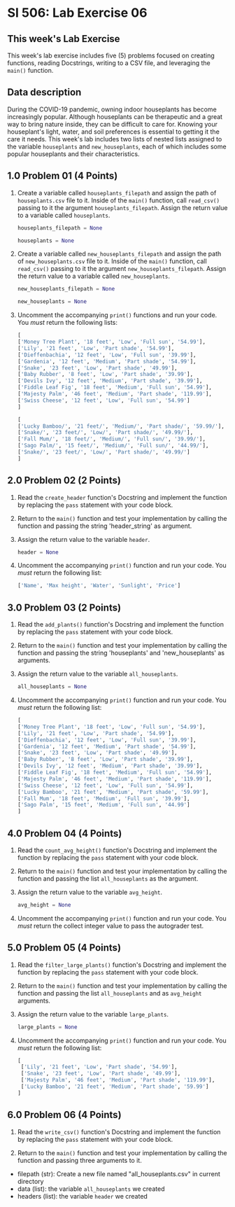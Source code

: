 # SI 506: Lab Exercise 06

## This week's Lab Exercise

This week's lab exercise includes five (5) problems focused on creating functions, reading Docstrings, writing to a CSV file, and leveraging the `main()` function.

## Data description

During the COVID-19 pandemic, owning indoor houseplants has become increasingly popular. Although houseplants can be therapeutic and a great way to bring nature inside, they can be difficult to care for. Knowing your houseplant's light, water, and soil preferences is essential to getting it the care it needs. This week's lab includes two lists of nested lists assigned to the variable `houseplants` and `new_houseplants`, each of which includes some popular houseplants and their characteristics.

## 1.0 Problem 01 (4 Points)

1. Create a variable called `houseplants_filepath` and assign the path of `houseplants.csv` file to it. Inside of the `main()` function, call `read_csv()` passing to it the argument `houseplants_filepath`. Assign the return value to a variable called `houseplants`.

   ```python
   houseplants_filepath = None

   houseplants = None
   ```

2. Create a variable called `new_houseplants_filepath` and assign the path of `new_houseplants.csv` file to it. Inside of the `main()` function, call `read_csv()` passing to it the argument `new_houseplants_filepath`. Assign the return value to a variable called `new_houseplants`.

   ```python
   new_houseplants_filepath = None

   new_houseplants = None
   ```

3. Uncomment the accompanying `print()` functions and run your code. You _must_ return the following lists:
   ```python
   [
   ['Money Tree Plant', '18 feet', 'Low', 'Full sun', '54.99'],
   ['Lily', '21 feet', 'Low', 'Part shade', '54.99'],
   ['Dieffenbachia', '12 feet', 'Low', 'Full sun', '39.99'],
   ['Gardenia', '12 feet', 'Medium', 'Part shade', '54.99'],
   ['Snake', '23 feet', 'Low', 'Part shade', '49.99'],
   ['Baby Rubber', '8 feet', 'Low', 'Part shade', '39.99'],
   ['Devils Ivy', '12 feet', 'Medium', 'Part shade', '39.99'],
   ['Fiddle Leaf Fig', '18 feet', 'Medium', 'Full sun', '54.99'],
   ['Majesty Palm', '46 feet', 'Medium', 'Part shade', '119.99'],
   ['Swiss Cheese', '12 feet', 'Low', 'Full sun', '54.99']
   ]
   ```

   ```python
   [
   ['Lucky Bamboo/', '21 feet/', 'Medium/', 'Part shade/', '59.99/'],
   ['Snake/', '23 feet/', 'Low/', 'Part shade/', '49.99/'],
   ['Fall Mum/', '18 feet/', 'Medium/', 'Full sun/', '39.99/'],
   ['Sago Palm/', '15 feet/', 'Medium/', 'Full sun/', '44.99/'],
   ['Snake/', '23 feet/', 'Low/', 'Part shade/', '49.99/']
   ]
   ```


## 2.0 Problem 02 (2 Points)

1. Read the `create_header` function's Docstring and implement the function by replacing the
   `pass` statement with your code block.

2. Return to the `main()` function and test your implementation by calling the function and passing the string 'header_string' as argument.

3. Assign the return value to the variable `header`.

   ```python
   header = None
   ```

4. Uncomment the accompanying `print()` function and run your code. You _must_ return the following list:

   ```python
   ['Name', 'Max height', 'Water', 'Sunlight', 'Price']
   ```

## 3.0 Problem 03 (2 Points)

1. Read the `add_plants()` function's Docstring and implement the function by replacing the `pass` statement with your code block.

2. Return to the `main()` function and test your implementation by calling the function and passing the string 'houseplants' and 'new_houseplants' as arguments.

3. Assign the return value to the variable `all_houseplants`.

   ```python
   all_houseplants = None
   ```

4. Uncomment the accompanying `print()` function and run your code. You _must_ return the following list:

   ```python
   [
   ['Money Tree Plant', '18 feet', 'Low', 'Full sun', '54.99'],
   ['Lily', '21 feet', 'Low', 'Part shade', '54.99'],
   ['Dieffenbachia', '12 feet', 'Low', 'Full sun', '39.99'],
   ['Gardenia', '12 feet', 'Medium', 'Part shade', '54.99'],
   ['Snake', '23 feet', 'Low', 'Part shade', '49.99'],
   ['Baby Rubber', '8 feet', 'Low', 'Part shade', '39.99'],
   ['Devils Ivy', '12 feet', 'Medium', 'Part shade', '39.99'],
   ['Fiddle Leaf Fig', '18 feet', 'Medium', 'Full sun', '54.99'],
   ['Majesty Palm', '46 feet', 'Medium', 'Part shade', '119.99'],
   ['Swiss Cheese', '12 feet', 'Low', 'Full sun', '54.99'],
   ['Lucky Bamboo', '21 feet', 'Medium', 'Part shade', '59.99'],
   ['Fall Mum', '18 feet', 'Medium', 'Full sun', '39.99'],
   ['Sago Palm', '15 feet', 'Medium', 'Full sun', '44.99']
   ]
   ```

## 4.0 Problem 04 (4 Points)
1. Read the `count_avg_height()` function's Docstring and implement the function by replacing the `pass` statement with your code block.

2. Return to the `main()` function and test your implementation by calling the function and passing the list `all_houseplants` as the argument.

3. Assign the return value to the variable `avg_height`.

   ```python
   avg_height = None
   ```

4. Uncomment the accompanying `print()` function and run your code. You _must_ return the collect integer value to pass the autograder test.

## 5.0 Problem 05 (4 Points)

1. Read the `filter_large_plants()` function's Docstring and implement the function by replacing the `pass` statement with your code block.

2. Return to the `main()` function and test your implementation by calling the function and passing the list `all_houseplants` and as `avg_height` arguments.

3. Assign the return value to the variable `large_plants`.

   ```python
   large_plants = None
   ```

4. Uncomment the accompanying `print()` function and run your code. You _must_ return the following list:

   ```python
   [
    ['Lily', '21 feet', 'Low', 'Part shade', '54.99'],
    ['Snake', '23 feet', 'Low', 'Part shade', '49.99'],
    ['Majesty Palm', '46 feet', 'Medium', 'Part shade', '119.99'],
    ['Lucky Bamboo', '21 feet', 'Medium', 'Part shade', '59.99']
   ]
   ```

## 6.0 Problem 06 (4 Points)

1. Read the `write_csv()` function's Docstring and implement the function by replacing the `pass` statement with your code block.

2. Return to the `main()` function and test your implementation by calling the function and passing three arguments to it.

* filepath (str): Create a new file named "all_houseplants.csv" in current directory
* data (list): the variable `all_houseplants` we created
* headers (list): the variable `header` we created

